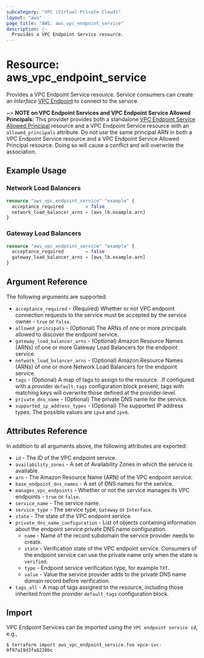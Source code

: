 ```yaml
---
subcategory: "VPC (Virtual Private Cloud)"
layout: "aws"
page_title: "AWS: aws_vpc_endpoint_service"
description: |-
  Provides a VPC Endpoint Service resource.
---
```


# Resource: aws_vpc_endpoint_service

Provides a VPC Endpoint Service resource.
Service consumers can create an _Interface_ [VPC Endpoint](vpc_endpoint.html) to connect to the service.

~> **NOTE on VPC Endpoint Services and VPC Endpoint Service Allowed Principals:** This provider provides
both a standalone [VPC Endpoint Service Allowed Principal](vpc_endpoint_service_allowed_principal.html) resource
and a VPC Endpoint Service resource with an `allowed_principals` attribute. Do not use the same principal ARN in both
a VPC Endpoint Service resource and a VPC Endpoint Service Allowed Principal resource. Doing so will cause a conflict
and will overwrite the association.

## Example Usage

### Network Load Balancers

```terraform
resource "aws_vpc_endpoint_service" "example" {
  acceptance_required        = false
  network_load_balancer_arns = [aws_lb.example.arn]
}
```

### Gateway Load Balancers

```terraform
resource "aws_vpc_endpoint_service" "example" {
  acceptance_required        = false
  gateway_load_balancer_arns = [aws_lb.example.arn]
}
```

## Argument Reference

The following arguments are supported:

* `acceptance_required` - (Required) Whether or not VPC endpoint connection requests to the service must be accepted by the service owner - `true` or `false`.
* `allowed_principals` - (Optional) The ARNs of one or more principals allowed to discover the endpoint service.
* `gateway_load_balancer_arns` - (Optional) Amazon Resource Names (ARNs) of one or more Gateway Load Balancers for the endpoint service.
* `network_load_balancer_arns` - (Optional) Amazon Resource Names (ARNs) of one or more Network Load Balancers for the endpoint service.
* `tags` - (Optional) A map of tags to assign to the resource. .If configured with a provider `default_tags` configuration block present, tags with matching keys will overwrite those defined at the provider-level.
* `private_dns_name` - (Optional) The private DNS name for the service.
* `supported_ip_address_types` - (Optional) The supported IP address types. The possible values are `ipv4` and `ipv6`.

## Attributes Reference

In addition to all arguments above, the following attributes are exported:

* `id` - The ID of the VPC endpoint service.
* `availability_zones` - A set of Availability Zones in which the service is available.
* `arn` - The Amazon Resource Name (ARN) of the VPC endpoint service.
* `base_endpoint_dns_names` - A set of DNS names for the service.
* `manages_vpc_endpoints` - Whether or not the service manages its VPC endpoints - `true` or `false`.
* `service_name` - The service name.
* `service_type` - The service type, `Gateway` or `Interface`.
* `state` - The state of the VPC endpoint service.
* `private_dns_name_configuration` - List of objects containing information about the endpoint service private DNS name configuration.
    * `name` - Name of the record subdomain the service provider needs to create.
    * `state` - Verification state of the VPC endpoint service. Consumers of the endpoint service can use the private name only when the state is `verified`.
    * `type` - Endpoint service verification type, for example `TXT`.
    * `value` - Value the service provider adds to the private DNS name domain record before verification.
* `tags_all` - A map of tags assigned to the resource, including those inherited from the provider `default_tags` configuration block.

## Import

VPC Endpoint Services can be imported using the `VPC endpoint service id`, e.g.,

```
$ terraform import aws_vpc_endpoint_service.foo vpce-svc-0f97a19d3fa8220bc
```
